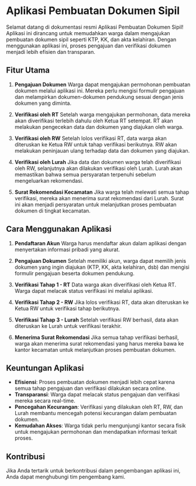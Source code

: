 # Aplikasi Pembuatan Dokumen Sipil

Selamat datang di dokumentasi resmi Aplikasi Pembuatan Dokumen Sipil! Aplikasi ini dirancang untuk memudahkan warga dalam mengajukan pembuatan dokumen sipil seperti KTP, KK, dan akta kelahiran. Dengan menggunakan aplikasi ini, proses pengajuan dan verifikasi dokumen menjadi lebih efisien dan transparan.

## Fitur Utama

1. **Pengajuan Dokumen**
   Warga dapat mengajukan permohonan pembuatan dokumen melalui aplikasi ini. Mereka perlu mengisi formulir pengajuan dan melampirkan dokumen-dokumen pendukung sesuai dengan jenis dokumen yang diminta.

2. **Verifikasi oleh RT**
   Setelah warga mengajukan permohonan, data mereka akan diverifikasi terlebih dahulu oleh Ketua RT setempat. RT akan melakukan pengecekan data dan dokumen yang diajukan oleh warga.

3. **Verifikasi oleh RW**
   Setelah lolos verifikasi RT, data warga akan diteruskan ke Ketua RW untuk tahap verifikasi berikutnya. RW akan melakukan peninjauan ulang terhadap data dan dokumen yang diajukan.

4. **Verifikasi oleh Lurah**
   Jika data dan dokumen warga telah diverifikasi oleh RW, selanjutnya akan dilakukan verifikasi oleh Lurah. Lurah akan memastikan bahwa semua persyaratan terpenuhi sebelum mengeluarkan rekomendasi.

5. **Surat Rekomendasi Kecamatan**
   Jika warga telah melewati semua tahap verifikasi, mereka akan menerima surat rekomendasi dari Lurah. Surat ini akan menjadi persyaratan untuk melanjutkan proses pembuatan dokumen di tingkat kecamatan.

## Cara Menggunakan Aplikasi

1. **Pendaftaran Akun**
   Warga harus mendaftar akun dalam aplikasi dengan menyertakan informasi pribadi yang akurat.

2. **Pengajuan Dokumen**
   Setelah memiliki akun, warga dapat memilih jenis dokumen yang ingin diajukan (KTP, KK, akta kelahiran, dsb) dan mengisi formulir pengajuan beserta dokumen pendukung.

3. **Verifikasi Tahap 1 - RT**
   Data warga akan diverifikasi oleh Ketua RT. Warga dapat melacak status verifikasi ini melalui aplikasi.

4. **Verifikasi Tahap 2 - RW**
   Jika lolos verifikasi RT, data akan diteruskan ke Ketua RW untuk verifikasi tahap berikutnya.

5. **Verifikasi Tahap 3 - Lurah**
   Setelah verifikasi RW berhasil, data akan diteruskan ke Lurah untuk verifikasi terakhir.

6. **Menerima Surat Rekomendasi**
   Jika semua tahap verifikasi berhasil, warga akan menerima surat rekomendasi yang harus mereka bawa ke kantor kecamatan untuk melanjutkan proses pembuatan dokumen.

## Keuntungan Aplikasi

- **Efisiensi**: Proses pembuatan dokumen menjadi lebih cepat karena semua tahap pengajuan dan verifikasi dilakukan secara online.
- **Transparansi**: Warga dapat melacak status pengajuan dan verifikasi mereka secara real-time.
- **Pencegahan Kecurangan**: Verifikasi yang dilakukan oleh RT, RW, dan Lurah membantu mencegah potensi kecurangan dalam pembuatan dokumen.
- **Kemudahan Akses**: Warga tidak perlu mengunjungi kantor secara fisik untuk mengajukan permohonan dan mendapatkan informasi terkait proses.

## Kontribusi

Jika Anda tertarik untuk berkontribusi dalam pengembangan aplikasi ini, Anda dapat menghubungi tim pengembang kami.
